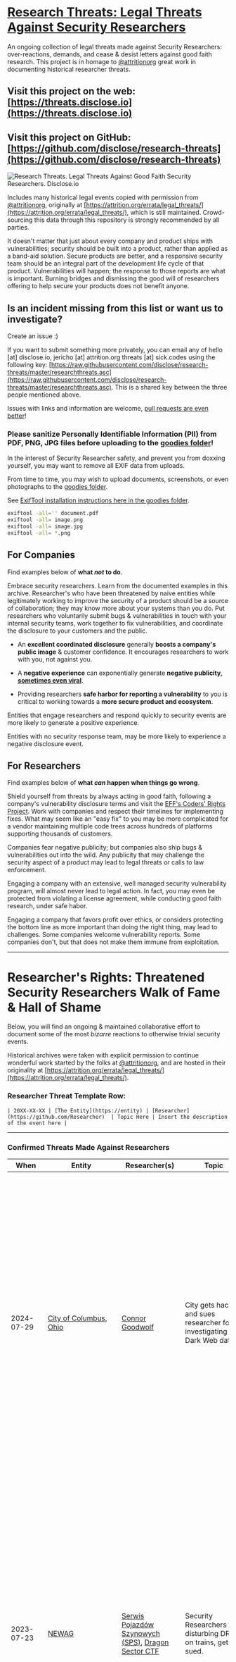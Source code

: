 # [Research Threats: Legal Threats Against Security Researchers](https://threats.disclose.io)

An ongoing collection of legal threats made against Security Researchers: over-reactions, demands, and cease & desist letters against good faith research. This project is in homage to [@attritionorg](https://github.com/attritionorg) great work in documenting historical researcher threats.

## Visit this project on the web: [https://threats.disclose.io](https://threats.disclose.io)

## Visit this project on GitHub: [https://github.com/disclose/research-threats](https://github.com/disclose/research-threats)

![Research Threats. Legal Threats Against Good Faith Security Researchers. Disclose.io](goodies/header-image.png?raw=true "Research Threats. Legal Threats Against Good Faith Security Researchers. Disclose.io")

Includes many historical legal events copied with permission from [@attritionorg](https://github.com/attritionorg), originally at [https://attrition.org/errata/legal_threats/](https://attrition.org/errata/legal_threats/), which is still maintained. Crowd-sourcing this data through this repository is strongly recommended by all parties.

It doesn't matter that just about every company and product ships with vulnerabilities; security should be built into a product, rather than applied as a band-aid solution. Secure products are better, and a responsive security team should be an integral part of the development life cycle of that product. Vulnerabilities will happen; the response to those reports are what is important. Burning bridges and dismissing the good will of researchers offering to help secure your products does not benefit anyone.

## Is an incident missing from this list or want us to investigate?

Create an issue :)

If you want to submit something more privately, you can email any of hello [at] disclose.io, jericho [at] attrition.org threats [at] sick.codes using the following key: [https://raw.githubusercontent.com/disclose/research-threats/master/researchthreats.asc](https://raw.githubusercontent.com/disclose/research-threats/master/researchthreats.asc). This is a shared key between the three people mentioned above.

Issues with links and information are welcome, [pull requests are even better](https://github.com/disclose/research-threats/edit/master/README.md)!

### Please sanitize Personally Identifiable Information (PII) from PDF, PNG, JPG files before uploading to the [goodies folder](goodies)!

In the interest of Security Researcher safety, and prevent you from doxxing yourself, you may want to remove all EXIF data from uploads.

From time to time, you may wish to upload documents, screenshots, or even photographs to the [goodies folder](goodies).

See [ExifTool installation instructions here in the goodies folder](goodies).

```bash
exiftool -all='' document.pdf
exiftool -all= image.png
exiftool -all= image.jpg
exiftool -all= *.png
```

## For Companies

Find examples below of **what *not* to do**.

Embrace security researchers. Learn from the documented examples in this archive. Researcher's who have been threatened by naive entities while legitimately working to improve the security of a product should be a source of collaboration; they may know more about your systems than you do. Put researchers who voluntarily submit bugs & vulnerabilities in touch with your internal security teams, work together to fix vulnerabilities, and coordinate the disclosure to your customers and the public.

- An **excellent coordinated disclosure** generally **boosts a company's public image** & customer confidence. It encourages researchers to work with you, not against you.

- A **negative experience** can exponentially generate **negative publicity, [sometimes even viral](https://en.wikipedia.org/wiki/Streisand_effect)**.

- Providing researchers **safe harbor for reporting a vulnerability** to you is critical to working towards a **more secure product and ecosystem**.

Entities that engage researchers and respond quickly to security events are more likely to generate a positive experience.

Entities with no security response team, may be more likely to experience a negative disclosure event.

## For Researchers

Find examples below of **what *can* happen when things go wrong**.

Shield yourself from threats by always acting in good faith, following a company's vulnerability disclosure terms and visit the [EFF's Coders' Rights Project](https://www.eff.org/issues/coders). Work with companies and respect their timelines for implementing fixes. What may seem like an "easy fix" to you may be more complicated for a vendor maintaining multiple code trees across hundreds of platforms supporting thousands of customers.

Companies fear negative publicity; but companies also ship bugs & vulnerabilities out into the wild. Any publicity that may challenge the security aspect of a product may lead to legal threats or calls to law enforcement.

Engaging a company with an extensive, well managed security vulnerability program, will almost never lead to legal action. In fact, you may even be protected from violating a license agreement, while conducting good faith research, under safe habor.

Engaging a company that favors profit over ethics, or considers protecting the bottom line as more important than doing the right thing, may lead to challenges. Some companies welcome vulnerability reports. Some companies don't, but that does not make them immune from exploitation.

---------

# Researcher's Rights: Threatened Security Researchers Walk of Fame & Hall of Shame

Below, you will find an ongoing & maintained collaborative effort to document some of the most *bizarre* reactions to otherwise trivial security events.

Historical archives were taken with explicit permission to continue wonderful work started by the folks at [@attritionorg](https://github.com/attritionorg), and are hosted in their originality at [https://attrition.org/errata/legal_threats/](https://attrition.org/errata/legal_threats/).

### Researcher Threat Template Row:

```
| 20XX-XX-XX | [The Entity](https://entity) | [Researcher](https://github.com/Researcher)  | Topic Here | Insert the description of the event here |
```

---------

### Confirmed Threats Made Against Researchers

| **When** | **Entity** | **Researcher(s)** | **Topic** | **Status** |
|---|---|---|---|---|
| 2024-07-29 | [City of Columbus, Ohio]() | [Connor Goodwolf](https://linktr.ee/connorgoodwolf) | City gets hacked and sues researcher for investigating the Dark Web data. | On July 18 2024, Columbus Mayor Andrew Ginther's office released a statement saying the city's department of technology "found evidence of an abnormality in its system on July 18." Various city services were taken offline. Rhysida ransomware group demanded nearly $2M ransom for 6.5TB of stolen city data. Two class-action lawsuits were launched against the city for failing to adopt sufficient security practices. As usual, the city responded by telling its residents to enroll in Experian, which involves entering additional personal information online. An innocent security researcher, Connor Goodwolf, a resident of the city at the time, informed local news station 10tv the extent of the breach and what information was available in the hacked data. The data allegedly contained driver license information from City Hall, prosecution data including victims, suspects or recipients of subpoenas. Connor, who was helpful in informing people if they were be affected by the city-wide breach, received a restraining order, preventing Connor from discussing further what Rhysida ransomware group had stolen. [View Story](https://www.10tv.com/article/news/local/city-columbus-sues-cybersecurity-expert/530-fc59233d-39cb-463f-9454-0234f1c8cced). In the judge's restraining order against the security researcher, who was merely reporting on the stolen data, the city was seeking $25,000 in damages, with the total amount determined at trial. Instead of taking the Rhysida ransomware group (the bad guys), the city responded by requesting a restraining order and court proceeedings against the security researcher (the good guy). The city filed four claims of relief against the security researcher: Damages for criminal acts, Invasion of privacy, Negligence, Civil conversion. Franklin County Common Pleas Court records show a final pretrial conference is scheduled for Sept. 18, 2025. |
| 2023-07-23 | [NEWAG](https://www.newag.pl/en/) | [Serwis Pojazdów Szynowych (SPS)](https://serwispojazdowszynowych.pl/), [Dragon Sector CTF](https://dragonsector.pl/) | Security Researchers find disturbing DRM on trains, get sued. | A country-wide scandal erupted in Poland between 2023 and 2024, as train manufacturer Newag was found to have added bizarre DRM-style features to prevent its vehicles from being repaired at unauthorized geographical areas. This included at least one instance on November 21, 2023 of a train being bricked. SPS Mieczkowski (a train service company) failed to repair one of Newag's trains, and took matters into their own hands hiring security researchers from Dragon Sector CTF to get more information. One of the researchers, Michał Kowalczyk, "discovered the manufacturer’s interference in the software, which led to forced failures." On 27th December, 2023, three of the resaerchers [published some of their findings during a talk](https://media.ccc.de/v/37c3-12142-breaking_drm_in_polish_trains#t=3269) at CCC. Various arbitrary software locks and "geofencing" locks were described by the researchers, that were designed to deter competitors from working on the trains. In a statement from Newag, "We have not, do not, and will not introduce into the software of our trains any solutions that lead to intentional failures. This is slander from our competition, which is conducting an illegal campaign of black PR against us," the [statement read](https://www.railway-technology.com/news/the-story-of-the-great-polish-train-hack/?cf-view). Newag alleged that Poland’s Lower Silesian Railways (LSR) was "attempting to avoid having to pay contractual penalties of as much as $500,000 for not completing the agreed routes and services". A whirlwind of accusations and deflections continued over 2024, including Newag claiming that the software locks aren't real, and is driven by a PR campaign to avoid paying, tank their stock price, and other political reasons. Although Dragon Sector was not sued, [they were apparently threatened by Newag](https://www.404media.co/polish-hackers-repaired-trains-the-manufacturer-artificially-bricked-now-the-train-company-is-threatening-them/), however, "because of the evidence gathered during their analysis, the Dragon Sector team has doubts about whether Newag will actually follow through with the lawsuit." [Ars Technica](https://arstechnica.com/tech-policy/2023/12/manufacturer-deliberately-bricked-trains-repaired-by-competitors-hackers-find/) |
| 2023-07-23 | [Ford](https://www.ford.com/) @ford, [Rapid7](https://www.rapid7.com/) @rapid7 | [Ben Sadeghipour](https://x.com/nahamsec/) | Rapid7 asks NahamSec to take down a video about Ford. | On August 23, 2023, Ben Sadeghipour (nahamsec) [tweeted](https://x.com/nahamsec/status/1694388639994675568) that he had received an email from Rapid7 about one of his YouTube videos. Rapid7 claimed that nahamsec was "operating illegally" and is "active in aiding criminals in their fradulent activities". @Rapid7 was acting on behalf of @Ford, as part of Rapid7's effort to allegedly, "neutralize active cyber threats that endanger their brand, customers and employees." In a twitter reply, nahamsec stated that he replied to the email, "I told them I have done nothing wrong and that if they want it gone they'll have to wait a bit." |
| 2023-04-12 | [FreeHour](https://www.freehour.eu/) | Giorgio Grigolo, Michael Debono, Luke Bjorn Scerri and Luke Collins | Students arrested, stripped naked, violated by Police. | On October 18, four computer-science students emailed [FreeHour](https://www.freehour.eu/) about software vulnerabilities in their student timetabling app, with a hefty 90 day disclosure window. Alongside their responsible disclosure to [FreeHour](https://www.freehour.eu/), the students asked if their good-faith advisory would be eligible for a possible bounty, once the bug had been patched. One or more imbeciles at [FreeHour](https://www.freehour.eu/) lied to the Police about the nature of the student activity. [Scerri, Grigolo and Debono received serach warrants, all their homes were raided by the Police](https://timesofmalta.com/articles/view/we-wanted-help-students-arrested-exposing-freehour-security-flaw.1024757), and instead of receiving a bug bounty reward, they were heinously strip searched, had their computers violated as a result of the inadequeate response by FreeHour. Originally, the authorities told them that their items would be returned within several weeks but they are currently still having their right violated. Collins was in England studying for his PhD, yet was questioned when he returned to the country for Christmas. [FreeHour](https://www.freehour.eu/) founder and CEO [Zach Ciappara](https://www.linkedin.com/in/zach-ciappara/) said that, once he received the e-mail from the four students in October, he contacted the office of the Information and Data Protection Commissioner (IDPC) and the Cyber Crime Unit for advice. After the situation began to escalate for FreeHour, the CEO subsequently [published a statement on Instagram](https://www.instagram.com/p/Cq712wtITdm/). According to another statement, "Due to the mention of payment, changes to the app’s front end & a 90 day ultimatum, FreeHour was legally advised to report this to the Police as a potential threat. [The company is starting to do cyber now](https://www.freehour.eu/post/what-freehour-is-doing-after-learning-what-happened-to-the-4-students), and is apparently committed to doing so on an ongoing basis. "We are also willing to work with the four students to assist in improved security, and to implement new measures. Moreover, we are undergoing internal training in INFOSEC, GDPR and data integrity," CEO Zach Ciappara added. It is unclear whether the students would be willing to work with the company again, given they were stip searched, raided, violated, and arrested. |
| 2022-02-12 | [Cole County Prosecuting Attorney @ The State of Missouri](https://colecounty.org/430/Attorneys) | [Josh Renaud](https://twitter.com/Kirkman) - [View Statement](https://joshrenaud.com/pd/josh-renaud-personal-statement.pdf) | Prosecutor Drops Charges After Four "Anxious" Months | On February 11th, the public received a statement from [Josh Renaud](https://twitter.com/Kirkman), who was previously unnamed in the incident below, dated 2021-10-15 involving [The State of Missouri](https://www.mo.gov/) & [St. Louis Post-Dispatch](https://www.stltoday.com/). In [Renaud's statement](goodies/josh-renaud-personal-statement.pdf), Renaud was accused on television as a malicious "hacker". [In his statement](goodies/josh-renaud-personal-statement.pdf), Renaud details the significant harm caused by this investigation, which is, "entirely legal and consistent with established journalistic principles." It is also the only way to report bugs: to the vendor, of course. Renaud's statement details that this, "has been one of the most difficult seasons of [his] nearly 20-year career in journalism. But [he had] found strength in the prayers and support of my family and friends and so many others across the country." This entry has been entered as a separate update as Renaud was previously unnamed. The statement speaks for itself and should be a wake up call to those who persecute others for political gain, as stated by the state Senate, "more care was given to political gain than the harm caused to a man and his family.” Renaud's experience, "hasn’t been easy." Renaud was, "politically persecuted," and was even used & abused in "attack ads" aired by his political action committee. [The full statement is well & truly worth reading. Possibly one of the most important statements a researcher has made in recent times.](goodies/josh-renaud-personal-statement.pdf) |
| 2021-10-21 | [Apple](https://apple.com/), [@apple](https://github.com/apple) | [Denis Tokarev](https://twitter.com/illusionofcha0s), [@illusionofchaos](https://github.com/illusionofchaos) | DMCA Takedowns of Mirror | iOS App Developer & Security Researcher [Denis Tokarev (illusionofchaos)](https://github.com/illusionofchaos) has developed an interesting relationship with Apple since early 2021. The researcher participated in Apple's Bug Bounty program in hope's of receiving a payout for his research having submitted the details between March 10 and May 4 of 2021. Four months later, Tokarev published his (Disclosure of four 0-day iOS vulnerabilities and his opinion of the [Apple Security Bounty Program](https://habr.com/en/post/579714/). To this day, Tokarev is still not listed on the [Apple Security Advisory for iOS 14.7 and iPadOS 14.7 security advisory.](https://support.apple.com/en-us/HT212601). In his words, "_When I confronted them, they apologized, assured me it happened due to a processing issue and promised to list it on the security content page of the next update. There were three releases since then and they broke their promise each time._" Frustrated with the lackluster **communication** between Apple's illusive security team, Tokarev eventually published his Proofs of Concept on GitHub: ["iOS gamed exploit (fixed in 15.0.2)"](https://github.com/illusionofchaos/ios-gamed-0day), a redacted ["Analyticsd pre-14.7 exploit"](https://github.com/illusionofchaos/ios-analyticsd-pre14.7-exploit), ["nehelper enumerate installed apps 0-day (iOS 15.0)"](https://github.com/illusionofchaos/ios-nehelper-enum-apps-0day), and ["Nehelper Wifi Info 0-day (iOS 15.0)"](https://github.com/illusionofchaos/ios-nehelper-wifi-info-0day). A Jailbreak community member, [@rllbe](https://github.com/rllbe), released a [patch exclusively for Jailbroken devices named entitlementfix](https://www.reddit.com/r/jailbreak/comments/pvaztb/free_release_entitlementfix_workaround_for_the_3/). This is great for Jailbroken phones but does not help the millions of regular iPhones which are still vulnerable to attacks, namely information disclosure. Valued at $100,000 or more on the Example/Dummy Bounty payout page, or perhaps an exponentially higher value on the grey market, Tokarev has yet to receive a bounty, nor recognition, other than an email from Apple stating that they made an error in crediting his research. Apple silently patched one of the exploits in July with the release of iOS 14.7. To add to the already difficult relationship, Tokarev discovered and mirrored a helpful website with API documentation named "Atlas" for research purposes. ["Atlas is developed and maintained by the Hardware Test Engineering (HWTE) Software Platform group."](https://web.archive.org/web/20211019101209/http://101.132.96.154/) The repository [is currently serving the DMCA takedown notice Apple sent him](https://github.com/illusionofchaos/apple-atlas-docs). What makes this takedown unique is that the fact that the original server is still live; Tokarev mirrored a documentation resource, which is very common procedure on GitHub. Along with the GitHub DMCA notice, Tokarev [had multiple tweets also taken down](https://twitter.com/illusionofcha0s/status/1450588596407259139). The DMCA content removal [takedown notices on GitHub are publicly etched into GitHub's DMCA repository](https://github.com/github/dmca/blob/master/2021/10/2021-10-18-apple.md); the [Lumen database copy can be viewed here](https://lumendatabase.org/notices/25498447). The researcher was also [locked out of his Twitter account at one point](https://twitter.com/illusionofcha0s/status/1450902601864732679/photo/1). As per DMCA submission rules on Twitter, the firm representing Apple, swears, "_under penalty of perjury,_" that the the documentation is Apple's copyright. What makes this case seem targeted is that **only** Tokarev's content has been DMCA'ed by Apple- absolutely no other reply, public tweet, or image containing the IP address has apparently been removed from Twitter. [An archive of the alleged offending content page, while still live, is archived.](https://web.archive.org/web/20211019101209/http://101.132.96.154/). On October 25, 2021, [@apple](https://github.com/apple) eventually added the contribution, in Analytics affecting iPhone 6s and later, iPad Pro (all models), iPad Air 2 and later, iPad 5th generation and later, iPad mini 4 and later, and iPod touch (7th generation). It was issued CVE-2021-30871 and the impact statement was, "A local attacker may be able to access analytics data." NIST analysts scored the bug [5.5 CVSS MEDIUM](https://nvd.nist.gov/vuln/detail/CVE-2021-30871).|
| 2021-10-15 | [The State of Missouri](https://www.mo.gov/) | [St. Louis Post-Dispatch](https://www.stltoday.com/)  | State law vs. Good-faith research, alleged hacktivism. | On October 12th, the Missouri Department of Elementary & Secondary Education was made aware of a vulnerability in a portal that was leaking personal information of Missouri educators. Missouri Gov. Mike Parson, [in a press conference](https://www.youtube.com/watch?v=NxJjLWa9R2g) stated that at least 3 educators' data was specifically accessed. It is not known whether these 3 educators' data were used to validate the vulnerability, or whether they were specifically targeted by the researcher. It was stated that it would not be possible to download all of the personal data at once. Under 2017 Statute 569.095 of Missouri Law: *"A person commits the offense of tampering with computer data if he or she knowingly and without authorization or without reasonable grounds to believe that he has such authorization: Accesses a computer, a computer system, or a computer network, and intentionally examines information about another person; a class A misdemeanor."* The Gov. stated that this may cost at least [$50 million dollars to patch](https://www.npr.org/2021/10/14/1046124278/missouri-newspaper-security-flaws-hacking-investigation-gov-mike-parson), diverting Missouri State resources for Legal costs, the Cole County Prosecutor, and Missouri State Highway Patrol Digital Forensics Unit to investigate the alleged wrongdoing. Therein lies the issue, that had this vulnerability not been reported to the vendor, it would remain to be vulnerable and the state would likely be unaware of it being exploited for malicious purposes. To complicate matters for both the researcher and the vendor (ITSD who programs & maintains the portal), it was alluded to during the press conference that the researcher was going to use the information for political gain, under the guise of research. In Missouri, it is unlawful to access "encoded" data (the passwords were allegedly base64 encoded), which may include viewing HTML source code or to compromise systems to embarrass the state and allegedly, "sell headlines," for their new outlet. Two issues that should be highlighted in this event is that is can be argued that is a Class A misdemeanor in Missouri to essentially push the F12 key while browsing a website, but the researcher has also been alleged to either be employed by or have provided the data to a local news outlet, as a "political vendetta," which could fall under bad-faith research, or hacktivism, if the data was published. Regardless, the embarrassment of a leaky portal lies with the developer of the website, [and the St. Louis Post-Dispath](https://www.stltoday.com/news/local/education/missouri-teachers-social-security-numbers-at-risk-on-state-agency-s-website/article_f3339700-ece0-54a1-9a45-f300321b7c82.html), stated "The newspaper delayed publishing this report to give the department time to take steps to protect teachers’ private information, and to allow the state to ensure no other agencies’ web applications contained similar vulnerabilities." |
| 2021-08-04 | [CDU](https://www.cdu.de/) (German political party) | CERT, Politics, hacktivism, back-tracking | [Lilith Wittmann](https://lilithwittmann.medium.com/) | In 2021, during the election campaign for the German Bundestag, a security researcher named Lilith Wittmann [discovered and published](https://lilithwittmann.medium.com/wenn-die-cdu-ihren-wahlkampf-digitalisiert-a3e9a0398b4d) data security issues in the election campaign app used by the German parties CDU, CSU and Volkspartei. The CDU [pressed charges](https://www.heise.de/news/Sicherheitsluecken-in-CDU-connect-App-Strafverfahren-gegen-Entdeckerin-6154663.html) against Wittmann but [withdrew](https://www.heise.de/news/CDU-zieht-Anzeige-wegen-CDU-connect-App-zurueck-und-bittet-um-Entschuldigung-6155229.html) later after a public outcry and apologized.|
| 2021-07-13 | [Apple](https://apple.com/), [@apple](https://github.com/apple) | [Corellium](https://www.corellium.com/), [@corellium](https://github.com/corellium),  | Relentless dissmissed copyright infringement lawsuits of good faith research platform | [Apple](https://github.com/apple)'s [Bug Bounty rules](https://developer.apple.com/security-bounty/requirements/) permits Security Researchers to, "copy, decompile, reverse engineer, disassemble, attempt to derive the source code of, decrypt, modify, or create derivative works of such [Apple](https://github.com/apple) software," provided they share the results with [Apple](https://github.com/apple). However, in 2019, [Apple](https://github.com/apple) filed a lawsuit against Corellium, stating that it participates, "with no license or permission from [Apple](https://github.com/apple)." Moreover, "[Apple](https://github.com/apple) approved of [Corellium](https://www.corellium.com/) participating in its invitation-only Security Bounty Program (“bug bounty program”) with a promise to [pay for software bugs identified by Corellium](goodies/Corellium_10-28-2019_Case_9:19-cv-81160-RS_Document_41_Entered_on_FLSD_Docket.pdf) in court documents dated 10-28-2019." [Apple](https://github.com/apple) gladly accepted and utilized bugs submitted by Corellium as part of this program [yet] broke its promise to pay for them." Apple's bug bounty began in 2016, but was only opened to the public in 2019. This means anyone can participate. Corellium was a participant of the invitation-only program. Corellium claims it is owed $300,000 in unpaid bounties. Apple is known to change the prices, with Apple originally offering up to [$1,500,000](https://developer.apple.com/news/?id=12192019a) as the maximum payout, but that has since come down to $1,000,000. Moreover, an "iCloud" bounty is listed with a [maximum payout of $100,000](https://developer.apple.com/security-bounty/) on the main page, however, a "limited" iCloud bypass is only a [mere $25,000](https://developer.apple.com/security-bounty/payouts/). Apple has previously, ["made eBay remove a listing that offered a prototype iPhone for sale for $10,000"](https://www.vice.com/en/article/8xw7gx/iphone-emulation-company-sued-by-apple-says-its-making-iphones-safer). Bizarrely, Apple only offers the "Security Research Device" (SRD) for the iPhone, abandoning the iPadOS, macOS, tvOS, and watchOS which do not have Research Devices. The number of vulnerabilities discovered on SRDs is extremely    low, with many vulnerabilities coming from ZDI as well as anonymous researchers. [Apple](https://github.com/apple) sued Corellium in 2019, for copyright infringement. The copyright claim is a disgrace to researchers, far and wide, and even stated 08-15-2019, ["Apple strongly supports good-faith security research on its platforms, and has never pursued legal action against a security researcher,"](goodies/Corellium_08-15-2019_Case_9:19-cv-81160-RS_Document_1_Entered_on_FLSD_Docket.pdf) yet is pursuing the only platform that empowers researchers to participate in [Apple](https://github.com/apple)'s program. [Apple](https://github.com/apple) lost that lawsuit, demonstrating a clear & apparent disconnect between the company and good faith Security Researchers. The UNITED STATES DISTRICT COURT SOUTHERN DISTRICT OF FLORIDA dismissed every single one of [Apple](https://github.com/apple)'s claims. The COURT ruled on 05-11-2020 ["Corellium does not infringe any of Apple's copyrights."](goodies/Corellium_05-11-2020_Case_9:19-cv-81160-RS_Document_456_Entered_on_FLSD_Docket.pdf) Apple ignored the ruling, filing another lawsuit, casting a shadow of legal uncertainty over the entire Security Research community. [Apple](https://github.com/apple) admits to trying to buy Corellium, in which Corellium was approached by Federighi, Andrews, & Krstic, who are Apple's Senior Vice President of Software Engineering, the Vice President of OS Software Engineering, and the Head of [Apple](https://github.com/apple)'s Security Engineering and Architecture, respectively. The case was "DONE AND ORDERED in Fort Lauderdale, Florida, [on] 29th day of December 2020, noting [Corellium may make fair use of iOS](goodies/Corellium_12-29-2020_Case_9:19-cv-81160-RS_Document_784_Entered_on_FLSD_Docket.pdf), but it is not absolved of potential liability for allegedly employing circumvention tools to unlawfully access iOS or elements of iOS." However, Apple's Bug Bounty program specifically permits the above, if you report the bugs to [Apple](https://github.com/apple). This series of lawsuits destroys credibility in the Security Research community, and Apple's lower-than-expected payouts deters researchers from reporting the bugs to Apple, with many researchers opting to sell their exploits elsewhere. One such example, is the clear fact is the sheer volume of submissions that come through the Zero Day Institute. [More court documents](goodies/Corellium_07-13-2021_Civil_No._19-81160-cv-Smith-Matthewman.pdf) relating to Apple attempting to reintroduce new witnesses, in a case that should already be over. On May 10, 2023, EFF [released their own statement](https://www.eff.org/deeplinks/2023/05/federal-appeals-court-gets-it-fair-use-protects-security-research-tools) on the case.|
| 2021-04-29 | [what3words](https://what3words.com/), [@What3Words](https://github.com/what3words) | [Aaron Toponce](https://twitter.com/aarontoponce) | "Proprietary" Worldlists | [@What3Words](https://github.com/what3words), a company that sells its wordlist permutations to emergency services, threatened Toponce for exposing their method of generating permutations. In September 2019 IP lawyer [JaKemp.com](www.jakemp.com), acting on bahalf of [@What3Words](https://github.com/what3words), issued [whatfreewords.com with a direct threat of legal action](goodies/whatthreewords_SCIP_-_Ecommerce_Takedown_Notice_-_W3W_19_Sept_2019.pdf). Later, the actual wordlist permutation formula was posted online by [@cybergibbons](https://twitter.com/cybergibbons/status/1387164574294712321). On April 29 2021, Toponce [received a letter](goodies/what-three-words-legal-threat.jpg) demanding that he stop using the What Free Words software, an Open Source derivative of what3words. What3Words chief executive Chris Sheldrick referred to his own software as, "a set of non-trivial, proprietary binary data resources." Summary and more details [in TechCrunch article by Zack Whittaker](https://techcrunch.com/2021/04/30/what3words-legal-threat-whatfreewords/). |
| 2021-03-25 | [Apperta Foundation](https://apperta.org/) Supported by [NHS England](https://www.england.nhs.uk/), [NHS Digital](https://digital.nhs.uk/) | [Rob Dyke](https://twitter.com/robdykedotcom/) | Sensitive Public Info | Dyke [discovered](https://twitter.com/robdykedotcom/status/1374667465955938306) that Apperta had sensitive information on their GitHub repo and informed them. Apperta [reported Dyke](https://twitter.com/robdykedotcom/status/1374667465955938306/photo/1) to the Northumbria Police department despite them making the serious error and him being a good citizen. They also [revoked the license](https://twitter.com/robdykedotcom/status/1374720875086413828) to the materials published under NHoS, which they funded, after [pledging full transparency](https://twitter.com/robdykedotcom/status/1374671205287002114) to other matters in years prior. Summary and more details [in BleepingComputer](https://www.bleepingcomputer.com/news/security/engineer-reports-data-leak-to-nonprofit-hears-from-the-police/). |
| 2021-03-02 | [Xerox](https://www.xerox.com/) | [Raphaël Rigo](https://syscall.eu/) / Airbus Security Lab | Attacking Xerox Multi Function Printers | Per an [article at The Daily Swig](https://portswigger.net/daily-swig/xerox-legal-threat-reportedly-silences-researcher-at-infiltrate-security-conference), researcher Raphaël Rigo was scheduled to give a presentation on Xerox printers at Infiltrate 2021. An hour before the presentation, the conference informed attendees the talk would not happen due to "pending legal action". On April 22, 2021, Raphaël was finally able to give the talk. [Click here to view slides](goodies/INFILTRATE2020-RIGO-Xerox-final.pdf). [Click here to watch the live recorded presentation on Vimeo](https://vimeo.com/showcase/8085537/video/539693997).  |
| 2020-09-10 | [Giggle](https://joinagiggle.com/) | [Digital Interuption](https://www.digitalinterruption.com/) | Giggle App | After attempting to contact the CEO and several Giggle staff to disclose the vulnerability directly to them, Digital Interuption was blocked each time, and threatened by Giggle users/fans after the CEO insulted them publicly. After disclosing the vulnerability, Giggle threatened the researchers with an unspecified legal threat. |
| 2020-03-06 | [Talkspace](https://Talkspace.com/) @Talkspace | [John J Hacking](https://johnjhacking.com/) | Talkspace | John found out that he could use company "coupon codes" to sign up and use Talkspace for free, as noted by [Zach Whittaker](https://techcrunch.com/author/zack-whittaker/) who published a story about @Talkspace's denial of such claims. [In the article](https://techcrunch.com/2020/03/09/talkspace-cease-desist/), John describes that he was able to sign up to @Talkspace using promo codes that belonged to other companies, who have paid for the service. @Talkspace refuted the claims, which were clearly documented by @johnjhacking. The [Cease and Desist Letter can be found here.](goodies/Talkspace-cease-and-desist.pdf) |
| 2020-01-30 | [Iowa Supreme Court](https://example.com/), [Dallas County Sheriff Department](https://www.dallascounty.org/departments/sheriff) | [Coalfire Red Teamers Arrested at work](https://www.coalfire.com/insights/news-and-events/press-releases/charges-dismissed-against-coalfire-employees) | Red team falsely arrested. | The state of Iowa hired Coalfire to conduct a penetration test, or Red Teaming exercise on their physical premises. The ["Scope" can be viewed here](Coalfile-get-out-of-jail-free-letter.jpg). In September 2019, during the engagement, two of the [Coalfire employees were actually arrested while working](https://www.cnbc.com/2019/11/12/iowa-paid-coalfire-to-pen-test-courthouse-then-arrested-employees.html). Justin Wynn and Gary Demercurio were arrested "while working". A Sheriff arrived, and despite being well aware of the situation, arrested the two employees on burglary charges. [Coalfire had already been conducting the same pen tests with the Iowa Supreme Court](Coalfire_Investigation_Report_0F05C8A1131D1.pdf) since 2015. It took **four months** until January 30 2020 for the charges to be dropped... by the same state that they were trying to protect. [Click here to view an interview with the two Pen Testers & Brian Krebs](https://www.coalfire.com/insights/news-and-events/press-releases/charges-dismissed-against-coalfire-employees). This event highlights the seriousness of staying in scope, or removing scope altogether; a threat actor does not follow the scope. |
| 2019-11-05 | [Boeing](https://www.boeing.com/) @Boeing | [Chris Kubecka](https://twitter.com/secevangelism) | Companies without disclosure policies | Chris discovered fundamental flaws in Boeing's network security and Boeing attempted to "cover up" the incident, [according to CSOOnline](https://www.csoonline.com/article/3451585/boeings-poor-information-security-posture-threatens-passenger-safety-national-security-researcher-s.html). Chris spoke at a public event about her research. Boeing was apparently infected with actual malware, ran testing environments exposed to the public internet, [and discovered XSS vulnerabilities](https://twitter.com/SecEvangelism/status/1154495096605175808). Boeing is alleged to have threatened her with legal action, to prevent her from publicly speaking about the research, and Boeing is said to have considered publicly tarnishing Chris' reputation. Chris is a well-known Security Researcher, and an Air Force veteran.
| 2017-12-20 | [Keeper](https://keepersecurity.com/) | [Dan Goodin](https://arstechnica.com/information-technology/2017/12/microsoft-is-forcing-users-to-install-a-critically-flawed-password-manager/) | Keeper sues reporter over vulnerability story | On December 14 2017, [Tavis Ormandy reported on Google's Project Zero](https://bugs.chromium.org/p/project-zero/issues/detail?id=1481) about a concern that Windows came pre-installed with a copy of Keeper password manager. Moreover, he published screenshots of a PoC, and showed that the pre-installed software, came with a vulnerability that could be used to potentially perform "drive-by" password theft. Subsequently, [Dan Goodin covered this story in Ars Technica](https://arstechnica.com/information-technology/2017/12/for-8-days-windows-offered-a-preloaded-password-manager-with-a-plugin-vulnerability/). Keeper obviously did not like the original version of Goodin's story and demanded a trial by jury, alleging that the article contained, "false statements," and was missing facts. Keeper argued on the court filing that Goodin failed to speak to Keeper, before writing about a bug tracker post about vulnerabilities in the Keeper password manager, that came pre-installed with Windows. Keeper even tried to argue that although it was pre-installed on the computer, the customer had to "use the software", to be vulnerable. As of 2017, software is designed to be used. [[Case number 1:17-cv-09117](https://www.documentcloud.org/documents/4333677-Keeper-Security-Inc-v-Goodin-et-al.html)] |
| 2017-08-03 | [MIT](http://web.mit.edu/) [@MIT](https://github.com/mit) | [Bill Demirkapi](https://github.com/D4stiny) [@D4stiny](https://github.com/D4stiny) | Web Site Security | Bill Demirkapi discovered an exposed Wordpress debug log 4GB in size on a publicly accessible MIT service. An unnamed individual at MIT threatened Bill with 5 years jail, and determined that he had caused, "significant disruption and inconvenience for @MIT Libraries staff and patrons." MIT head of IT responded and said that scanning was "problematic." Moreover, the original threatener begins to make condescending remarks to Bill, "your understanding of the law is very limited." Bill was 16 at the time, and later went on to work for [@Zoom](https://github.com/zoom) in Offensive Security. The email exchange can be viewed at: [MIT threatened to sue after I reported a security vulnerability #27 pdf file](goodies/MIT_threatened_to_sue_after_I_reported_a_security_vulnerability_#27.pdf) |
| 2019-07-17 | [Budapesti Közlekedési Központ (BKK)](https://bkk.hu) | Unknown 18 Year Old | Transit System Security | An unknown 18 year old was arrested in Hungary, for reporting a "shamefully stupid bug" in the new Budapest e-Ticket system. As a result of the arrest, thousands of 1-star reviews were left on the T-Systems (T-Mobile) and the BKK Facebook pages. The NFC/Smart Card system was apparently trivial to defeat for the unknown 18 year old security researcher. A number of flaws were reported, including passwords being emailed in plain text when asking for a password reminder, an IDOR allowing accessing the data of other users by manipulating the UR, the ability to clone tickets, the ability to change the price of tickets, and the admin password being "adminadmin". [Read an archive summary of the research on marai.me](https://web.archive.org/web/20200202080209/https://blog.marai.me/2017/07/24/18-year-old-arrested-bkk-tsystems-e-ticket/). After arresting the innocent security researcher, the story went viral, and resulted in T-Systems Hungary hosting a press conference 4 days later, and that the researcher had conducted an "illegal hacking attempt", yet reported the bug to the vendor. The BKK CEO told the press that they didn't receive the original report from the security researcher, because he sent it to the wrong email address, which this fact was completely debunked with a screenshot from the researcher. The original research appeared to have been released on Facebook, but a copy of the FB message can be [seen here](https://www.ibtimes.co.uk/dont-shoot-messenger-teenager-arrested-showing-security-flaw-hungarian-transport-system-1632472). A 500 person protest was subsequently held on Monday 24th July 2017 [Video](https://index.hu/video/2017/07/24/tuntetes_bkk_bkv_hacker_hekker/). "It is not clear whether any further legal action [was] taken against the young man." |
| 2016-11-17 | [Chase Bank](https://www.chase.com/) | [Chad Scira](https://www.linkedin.com/in/chadscira/) | Web Site Security | Before Chase created a coordinated disclosure policy or bug bounty program, Scira found a vulnerability that allowed creating unlimited reward points. Scira documented and shared with Chase via Twitter. They organized a call with an SVP and engineer where he showed them everything that "went well". After, Chase terminated his credit card of five years as well as terminating a family member's card. Scira disclosed this on 2020-11-04. |
| 2016-12-07 | [PwC](https://www.pwc.com/) | [ESNC GmbH](https://www.esnc.de/) | PwC ACE Software | ESNC attempted to coordinate disclosure of vulnerabilities in PwC software. During the process, PwC sent two Cease & Desist orders trying to silence research. ESNC ignored them and [disclosed the vulnerabilities](http://seclists.org/bugtraq/2016/Dec/6) along with a timeline. [[ZDNet](http://www.zdnet.com/article/pwc-sends-security-researchers-cease-and-desist-letter-instead-of-fixing-security-flaw/)] [[TechDirt](https://www.techdirt.com/articles/20161213/07484536261/researchers-find-vulnerability-that-enables-accounting-fraud-pwc-decides-best-response-is-legal-threat.shtml)] |
| 2016-06-18 | [Nerium International](https://www.shopnerium.com/) | [Steven Jensen](http://s3jensen.blogspot.com/) | Vulnerability in customer portal | Steven Jensen found a simple enumeration vulnerability in the Nerium customer portal that allows any customer to see any other customer's details, including credit card, address, and more. Nerium ignored his attempts to report it and only contacted him after he posted enough details to show it was a real issue. That contact came in the form of a cease and desist letter. Jensen removed the post, and replaced it with a [timeline of the incident](http://s3jensen.blogspot.com/2016/06/nerium-vulnerability-disclosure.html). |
| 2015-12-23 | Infoba | Henrik Høyer | Vulnerability in Infoba solutions | Høyer found vulnerabilities in his son's kindergarten's computer systems, created by Infoba. He was accused of accessing sensitive information of other students, a claim which he denies. Rather than fix the vulnerabilities, charges were filed against him. [[Full story](http://ekstrabladet.dk/112/far-tiltalt-for-at-hacke-sin-soens-boernehave/5883755)]. He was originally found guilty in local court but was found not guilty in March 2017 on appeal to a higher court due to lack of evidence. [[Acquital Notice](https://www.version2.dk/artikel/derfor-blev-henrik-hoeyer-frifundet)] |
| 2015-10-06 | Unspecified | Gianni Gnesa | [Surveillance camera vulnerabilities](http://gsec.hitb.org/sg2015/sessions/session-004/) | Gnesa, scheduled to speak Oct 14, 2015 at Hack-in-the-Box GSEC, pulled his talk due to legal threats from one of the three vendors of the security cameras he tested that were found to have vulnerabilities. This threat came after Gnesa had privately disclosed the vulnerabilities to the vendor in advance. [[Threatpost](https://threatpost.com/canceled-talk-re-ignites-controversy-over-legitimate-security-research/114932/)], [[The Reg](http://www.theregister.co.uk/2015/10/08/hitb_remote_exploit_ip_cameras/?mt=1444351029389)] |
| 2015-09-25 | Good Technology | Max Moser, Tobias Ospelt, David Gullasch (modzero) | [XSS in Good for Enterprise administration console](https://www.modzero.com/advisories/MZ-13-03-GOOD-XSS.txt) | "Vendor provides legal threat against publication of advisory." No further details provided. Then, in 2015, modzero added a follow up to this incident, "remotely exploitable [vulnerability in Good's Mobile Device Management (MDM)](https://www.modzero.com/modlog/archives/2015/09/24/on_responsible_full_disclosure/index.html) Suite "Good For Enterprise" that allowed remote attackers to hijack administrative accounts". Interesting, this was filed under the researcher's website categories as, "mobile, security, modzero, rant, advisory." Good Technology, threatened modzero in the following statement, "I could get our legal team to provide the exact language, but it pretty much disallows doing certain things with the software (i.e. no reverse engineering or other activities designed to discover our "secret sauce") - E-mail from GOOD, July 11th 2013". Once again, this shows companies historically claiming that their EULA is the law and insinuating that it is illegal to find & publish bugs in their software. |
| 2015-08-13 | [FireEye](http://www.fireeye.com/) | Felix Wilhelm, ERNW | [Finding/reporting vulnerabilities in FireEye products](https://www.ernw.de/download/ERNW_44CON_PlayingWithFire_signed.pdf) | On May 7, 2015, Wilhelm/ERNW had the first of several conference calls regarding vulnerabilities in FireEye products. On August 6, 2015, FireEye sent a cease-and-desist letter to ERNW, and followed up via the District Court of Hamburg, who issued an injunction preventing Wilhelm from disclosing some, but not all, of the details of his research. As of Sep 10, 2015, Wilhelm's presentation and slides still contain redacted information. [FireEye's own advisory](https://www.fireeye.com/content/dam/fireeye-www/support/pdfs/fireeye-ernw-vulnerability.pdf) for the issues does not contain vulnerable versions, use CVE identifiers, include CVSS scoring, and has the advisory timeline section not filled out. More details are available via an [article by Richard Morrell](https://thestack.com/security/2015/09/10/major-web-security-company-sought-to-conceal-that-it-ran-compromised-servers/). [Wired Article](http://www.wired.com/2015/09/fireeye-enrw-injunction-bizarre-twist-in-the-debate-over-vulnerability-disclosures/). [ENRW Blog](https://www.insinuator.net/2015/09/sending-mixed-signals-what-can-happen-in-the-course-of-vulnerability-disclosure/). |
| 2015-07-13 | [Impero Software](https://www.imperosoftware.co.uk/) | slipstream ([@TheWack0lian](https://twitter.com/TheWack0lian/) | [Disclosing vulnerabilities in their product](https://gist.github.com/Wack0/bcc5a196f0874a39b08f) | slipstream posted information and a functional exploit for a vulnerability in Impero's Education Pro software. Impero [sent a letter via their lawyer Gateley Plc](<goodies/Letter to Mr Zammis A Clark dated 13 July 2015.pdf>), saying it violated the user agreement, discloses confidential information, caused damage to Impero, and hurt their reputation among other things. A day after posting the letter, the information is still public. [[The Register article on it.](http://theregister.co.uk/2015/07/16/school_software_firm_calls_in_lawyers_after_researcher_goes_full_disclosure/)] |
| 2015-07-07 | [Magic Software Argentina](http://www.msa.com.ar/) | Joaquín Sorianello | Vulnerabilities in MSA Vot.ar Electronic Voting System | In what appears to be a convoluted story, the protected Twitter account [@FraudeVotar](https://twitter.com/FraudeVotar) published information regarding MSA Vot.ar systems and a vulnerability related to SSL certificates. Joaquín Sorianello saw the information and reported it to MSA as a warning about the issue, but had nothing to do with the account or finding the issue. Weeks later, a group of researchers that does not include Sorianello, [published a paper about a different vulnerability in the Vot.ar system](https://docs.google.com/document/d/1aH6kvoLR8O1qWOpEz89FAB2xFcBNB-QqHgZpXxg0vGE/preview?sle=true). After this paper was published, Argentinian metro police conducted a raid of Sorianello's residence per judge's order, despite him not finding or publishing either vulnerability. The story of Sorianello was [published by Ars Technica](http://arstechnica.co.uk/tech-policy/2015/07/police-raid-programmer-who-reported-flaw-in-argentinian-e-voting-system/) and [further summarized and commented on by TechDirt](https://www.techdirt.com/articles/20150707/06204631571/argentina-rewards-programmer-who-exposed-e-voting-vulnerabilities-with-complimentary-home-police-raid.shtml). The original Tweets are still protected, and the subsequent research still available online. |
| 2015-05-04 | [CyberLock](http://www.cyberlock.com/access-control/cyberkey-smart-keys) | Mike Davis / IOActive | [Vulnerabilities in a product](https://plus.google.com/118103547235676487972/posts/aGNWAgCsvoR) | A lawyer for a firm representing CyberLock threatened a law suit based on the DMCA. Mike Davis posted the legal threat and says "they're working on it.. lawyers being lawyers.. hopefully at some point we can talk about the technical issues, it was a fun random project..". A day after the legal threat was made public, IOActive [published the research on CyberLock CyberKey](http://www.ioactive.com/pdfs/IOActive_Advisory_CyberLock.pdf). Articles covering this have been published by [Ars Technica](http://arstechnica.com/security/2015/05/05/lawyers-threaten-researcher-over-key-cloning-bug-in-high-security-lock/), [Wired](http://www.wired.com/2015/05/lock-research-another-battle-brews-war-security-holes/), and [The Reg](http://www.theregister.co.uk/2015/05/05/ioactive_security_research_gagging_order/). |
| 2015-03-26 | [Blue Coat](https://www.bluecoat.com/) | Raphael Rigo | Security assessment information on Blue Coat ProxySG technology | [According to Forbes](http://www.forbes.com/sites/thomasbrewster/2015/03/26/hackers-slam-blue-coat-claiming-it-pressured-security-researcher-into-cancelling-talk-on-its-tech/), shortly before scheduled to speak at [Syscan '15](https://www.syscan.org/index.php/sg/cft), the researcher, [@trou](https://github.com/trou), cancelled his talk on Blue Coat security. According to Lim, founder of Syscan, this was due to some form of pressure from Blue Coat who asked him to pass it on to Rigo. Blue Coat has not responded to requests about the nature of the pressure and if it involved a legal threat. As of 2015-03-27, Rigo's research is not public, and his employer says they are working with Blue Coat to "jointly share the findings" in the future. However, as of 2021-04-14, the researcher confirmed that he was able to present the talk months later at Ruxcon and Black Hat Europe. See https://github.com/disclose/research-threats/issues/8 and the slides & video are available at https://syscall.eu/ |
| 2014-07-09 | [FireEye](https://www.fireeye.com/) | Jean-Marie Bourbon | Security flaws in FireEye's Malware Analysis System | [According to Forbes](http://www.forbes.com/sites/thomasbrewster/2014/07/09/researcher-i-was-suspended-for-finding-flaws-in-fireeye-security-kit/), after sending details of the vulnerabilities to be posted on Exploit-DB, Bourbon was suspended from his day job, due to pressure from FireEye who has denied involvement. Ultimately, FireEye patched the issues, released an advisory, and credited Bourbon. |
| 2014-01-15 | [Covered California](https://www.coveredca.com/) | Kristian Erik Hermansen and Matt Ploessel | [Security flaws in Covered California website](http://www.forbes.com/sites/kashmirhill/2014/01/15/so-you-found-an-obamacare-website-is-hackable-now-what/print/) | Video taken down from Youtube and the researchers were visited by the FBI and asked to stop discussing the issues. |
| 2014-01-08 | [Public Transport Victoria](http://www.ptv.vic.gov.au/) | Joshua Rogers | [Security flaws in PTV website](http://www.theage.com.au/technology/technology-news/schoolboy-hacks-public-transport-victoria-website-20140107-30fkg.html) | Company referred incident to Victoria Police |
| 2013-12-16 | [ZippyYum](https://www.zippyyum.com/) | Daniel Wood | [Insecure Data Storage in iOS Subway ordering app](http://seclists.org/fulldisclosure/2013/Dec/39) | Researcher says no NDA was signed and has retained an attorney to handle any potential legal action [[Mailing List Thread](http://seclists.org/fulldisclosure/2013/Dec/160)] |
| 2013-11-10 | [Christchurch Public Transport Card (ECan)](https://www.ecan.govt.nz/) | [William "AmmonRa" Turner](https://twitter.com/amm0nra) | Insecure Public Transport Card System | At [Kiwicon 7](https://2013.kiwicon.org/the-con/talks.1#e112) (2013-11-09), researcher "AmmonRa" [disclosed a series of vulnerabilities regarding Christchurch's "Metro Card" bus fare system](https://www.rnz.co.nz/news/the-wireless/370448/smart-cards-not-so-smart). He previously reported the security flaw to Environment Canterbury, the group that oversees the bus network, three months prior, but nothing had been done. Without merit, after disclosing the vulnerability publicly, [Environment Canterbury director operations Wayne Holton-Jeffreys had called the police](https://www.stuff.co.nz/the-press/news/transport/9386649/ECan-public-transport-card-hacked) (but was unsure if any charges would be laid). In essense, the Director of operations, Wayne Holton-Jeffreys, failed to protect their own systems and passed the buck to a hacker for exposing a loophole where 70,000 free rides were allegedly ridden following the talk at Kiwicon. ECan "called the police" over the flaws that they themselves created, and ignored. |
| 2013-07-26 | [Volkswagen](http://www.volkswagenag.com/content/vwcorp/content/en/homepage.html) | [Flavio Garcia, University of Birmingham](http://www.cs.ru.nl/~flaviog/) | Security flaws in Volkswagen cars | The High Court in the U.K. issued an injunction against Garcia, preventing him from disclosing vulnerabilities in Volkswagon luxury cars that allow an attacker to start them [[Article](http://www.guardian.co.uk/technology/2013/jul/26/scientist-banned-revealing-codes-cars)]. Paper and slides ultimately [posted to USENIX site](https://www.usenix.org/conference/usenixsecurity15/technical-sessions/presentation/verdult) two years later after the injunction. [[Ars Technica](http://arstechnica.com/security/2015/08/researchers-reveal-electronic-car-lock-hack-after-2-year-injunction-by-volkswagen/), [Bloomberg](http://www.bloomberg.com/news/articles/2015-08-14/vw-has-spent-two-years-trying-to-hide-a-big-security-flaw)] |
| 2013-07-09 | [VideoLAN Organization](http://videolan.org/) | [Secunia](http://secunia.com/) | Security flaws in VLC Media Player | Secunia discovered a [UAF bug in VLC Media Player](https://web.archive.org/web/20161231113619/http://secunia.com/advisories/51464/). After [threatening Secunia with legal action](<goodies/footnote 8.txt>), Secunia updates their entry to reflect a vulnerability is 'patched' even though it likely is not, and then changed back to 'unpatched' after even more analysis. VLC threatened that [the tweet](https://twitter.com/Secunia/status/336497866308743169) had been screenshot by a lawyer, and demanded quick turn-around in closing the report. Secunia [writes an extensive blog on the saga](https://web.archive.org/web/20151006081501/http://secunia.com/blog/shooting-the-messenger-372/), as has [Jean-Baptiste Kempf from VideoLAN](http://www.jbkempf.com/blog/post/2013/More-lies-from-Secunia). Bug report can be read here: [https://trac.videolan.org/vlc/ticket/7860](https://trac.videolan.org/vlc/ticket/7860) |
| 2013-06-13 | [Zamfoo](http://www.zamfoo.com/) | Patrick | Security flaws in Zamfoo's products | After two weeks of not patching a vulnerability, Patrick threatens to post a POC if it isn't fixed faster. Zamfoo replies by [threatening to sue him](http://www.webhostingtalk.com/showpost.php?p=8724914&postcount=6). ([Full Thread](http://www.webhostingtalk.com/showthread.php?t=1275572)) |
| 2013-01-20 | Dawson College / Skytech | Ahmed Al-Khabaz | Security flaws in Skytech's Omnivox portals, used by schools | Found vulnerability that exposed 250k student records, brought it to attention of college. Did not try to conceal his identity, did not misuse the information, did not try to profit. Skytech threatened to press charges and send him to jail [if he did not sign an NDA](http://www.nationalpost.com/m/wp/news/canada/blog.html?b=news.nationalpost.com/2013/01/20/youth-expelled-from-montreal-college-after-finding-sloppy-coding-that-compromised-security-of-250000-students-personal-data). |
| 2012-10-25 | (unknown international utility) | Ralph Langner | Nuclear power plant vulnerabilities (SCADA) | Talk was cancelled last minute at the 12th ICS Cyber Security Conference An unnamed vendor objected to the talk on the grounds that "the review would disclose problems in its equipment" and threatened to sue, "even though plant officials had approved the presentations". This is one of two talks cancelled at the conference [according to the conference organizer](http://gadgets.ndtv.com/internet/news/legal-fears-muffle-warnings-on-cyber-security-threats-286061). |
| 2012-05-28 | [E-Soft (UK)](http://www.e-soft.co.uk/) | Eric Romang | [Video of Metasploit Digital Music Pad SEH overflow exploitation module](http://attrition.org/errata/legal_threats/e-soft/) | E-Soft sent a bogus copyright claim to YouTube to have the video removed. It has been reposted to the same site once by another individual. The video remains available, and there have been no reported attempts to silence news of the exploit in other manners. |
| 2012-01-31 | Smart Grid/Meter Vendor (unspecified) | [Don Weber / InGuardians](http://www.cutawaysecurity.com/blog/archives/930) | [Smart Grid Meter Security Assessment Tool Release](http://www.darkreading.com/advanced-threats/167901091/security/vulnerabilities/232500808/researchers-postpone-release-of-free-smart-meter-security-testing-tool.html) | Researcher cancelled the talk last minute, citing the desire to work with the vendor. Note: a reliable source tells Attrition that InGuardian did not reach out to the vendor until weeks after the ShmooCon CFP. Further, Weber [says there was no vulnerabilities being disclosed](https://twitter.com/#!/cutaway/status/165923445698347008), suggesting that InGuardian may have cancelled the talk when the unspecified vendor agreed to become a client. |
| 2011-11-22 | [Carrier IQ](http://www.carrieriq.com/) | Trevor Eckhart | [Carrier IQ software logs excessive information](http://androidsecuritytest.com/features/logs-and-services/loggers/carrieriq/) | Carrier IQ [threatens Eckhart](https://www.eff.org/deeplinks/2011/11/carrieriq-censor-research-baseless-legal-threat) and sends a [cease & desist letter](https://www.eff.org/sites/default/files/eckhart_cease_desist_demand_redacted.pdf). Shortly after negative attention, Carrier IQ [retracts the threat](https://www.eff.org/sites/default/files/Marcia%20Hoffman%20Fax%2011.23.11.pdf). Research stays public. |
| 2011-10-13 | [First State Superannuation](http://www.firststatesuper.com.au/) | Patrick Webster | [Direct Object Reference vulnerability in FSS website](http://risky.biz/fss_idiots) | [Researcher received letter](http://risky.biz/minter) indicating FSS reported him to the police and threatened him with further legal action. After negative publicity, First State Super [withdraws legal threat](http://www.theregister.co.uk/2011/10/19/first_state_super_tones_it_down/). |
| 2011-08-01 | [Trans Link Systems](http://www.translink.nl/) | Brenno de Winter | [OV Transit Payment System Vulnerabilities](http://news.cnet.com/8301-27080_3-20086613-245/journalist-faces-charges-over-transit-card-flaw-reports/?part=rss&subj=news&tag=2547-1_3-0-20&dlvrit=142337) | Researcher learned he may have been facing legal charges. Vendor statement says a criminal complaint was filed and researcher was questioned, but researcher was not the target of the complaint. Instead, the Netherlands government took legal action against Brenno, a journalist, for covering the issue. [More information](https://www.techdirt.com/articles/20110802/03572015357/dutch-journalist-legal-trouble-showing-how-new-transit-card-is-easy-to-defraud.shtml). |
| 2011-04-27 | [Magix AG](http://www.magix.com/) | [Acidgen](http://www.corelan.be/index.php/forum/security-advisories/corelan-11-002-magix-music-maker-16-stack-buffer-overflow/) | [Buffer overflow in Music Maker 16 software (version 16.0.2.4)](http://www.darkreading.com/vulnerability-management/167901026/security/vulnerabilities/229402356/another-researcher-hit-with-threat-of-german-anti-hacking-law.html) | Research published despite threat. Researchers convinced Magix to change stance on vuln handling. Magix opened a [resource for security researches site](http://research.magix.com/), but try to force researchers not to disclose w/o a patch or fix available, in their [terms and conditions](http://research.magix.com/legal-information-terms-and-conditions). |
| 2011-03-21 | German telecommunications firm (unspecified) | Thomas Roth | [Amazon EC2-based password cracking software](http://www.darkreading.com/authentication/167901072/security/encryption/229000423/cloud-based-crypto-cracking-tool-to-be-unleashed-at-black-hat-dc.html) | [Roth's apartment was raided, his bank account frozen, and he had to refrain from releasing his tool during Black Hat.](http://www.darkreading.com/authentication/167901072/security/client-security/229301362/researcher-overcomes-legal-setback-over-cloud-cracking-suite.html) Injunction had since been revoked, Roth published the research. |
| 2010-08-22 | Indian Police (Mumbai) | Hari Prasad | [Vulnerabilities in Electronics Corporation of India (ECIL) Electronic Voting Machines](https://indiaevm.org/) | A paper released in April of 2010 by eight researchers, four who live in India, outlined vulnerabilities in the EVMs used by the Indian government for elections, despite repeated claims that they were "tamper-proof". On August 22, 2010, Police officers from Mumbai drove 14 hours to Hyderabad and [arrested Hari Prasad](https://freedom-to-tinker.com/blog/jhalderm/electronic-voting-researcher-arrested-over-anonymous-source/). He was not charged initially, and told him that they were under "pressure [from] the top". He was told if he gave up the anonymous source that provided an EVM to the team for their research he would be left alone. After seven days in jail, and being denied bail due to medical conditions once, Prasad was [finally released on bail](https://freedom-to-tinker.com/blog/jhalderm/indian-e-voting-researcher-freed-after-seven-days-police-custody/). The research paper and web site outlining Indian EVM problems remains public. |
| 2010-07-26 | Financial Industry Client (unspecified) | Varun Uppal and Gyan Chawdhary | [High-Speed Trading System Hacks](http://www.forbes.com/sites/firewall/2010/07/26/talk-on-high-speed-trading-hacks-pulled-from-security-conference/) | Due to financial pressure (i.e. loss of a client), the talk was pulled and not presenter anywhere else. |
| 2010-07-15 | Taiwanese Government | Wayne Huang, Armorize Technologies Inc. | [The Chinese Cyber Army: An Archaeological Study from 2001 to 2010](https://www.blackhat.com/html/bh-us-10/bh-us-10-briefings.html#Huang) | Two weeks before the conference, [the talk was cancelled](http://www.eweek.com/c/a/Security/China-Cyber-Army-Talk-Pulled-From-Black-Hat-668887/) due to "pressure from the Taiwanese government." |
| 2009-07-18 | [RSA](http://www.rsa.com/) | [Scott Jarkoff](https://web.archive.org/web/20111007083821/http://techmiso.com/about/#about-scott) | [Navy Federal Credit Union Web Site Flaws](https://web.archive.org/web/20111010114113/http://techmiso.com/2434/navy-federal-credit-union-web-site-operating-with-security-issue/) | [SliceHost / TechMiso challenges RSA, RSA backs down](https://web.archive.org/web/20111010114113/http://techmiso.com/2434/navy-federal-credit-union-web-site-operating-with-security-issue/) |
| 2009-07-17 | [Comerica Bank](http://www.comerica.com/) | [Lance James](http://en.wikipedia.org/wiki/Lance_James) | XSS / Phishing vulnerabilities on Comerica site | [C&D Sent to Tumblr](http://files.getdropbox.com/u/634884/Letter%20to%20Tumblr%20from%20P.%20Bertrand%207-17-09.PDF), information removed but vulnerability still present (2009-07-17) |
| 2009-06-06 | [Orange.fr](http://orange.fr/) | [HackersBlog](http://www.hackersblog.org/) | Multiple Vulnerabilities [[1](http://www.hackersblog.org/2009/05/25/orange-is-so-cool/)] [[2](http://www.hackersblog.org/2009/05/29/back-with-fresh-news-about-orangefr-intrusions/)] | [Apparent legal threats, details not published.](http://www.hackersblog.org/2009/06/06/so-lol/) |
| 2008-08-13 | [Sequoia Voting Systems](http://www.sequoiavote.com/) | [Ed Felten](http://en.wikipedia.org/wiki/Edward_Felten) | [Voting Machine Audit](http://freedom-to-tinker.com/blog/felten/interesting-email-sequoia) | [Research still not published](http://freedom-to-tinker.com/blog/appel/judge-suppresses-report-voting-machine-security) (2008-10-02) |
| 2008-08-09 | [Massachusetts Bay Transit Authority](http://www.mbta.com/) | Zach Anderson, RJ Ryan and Alessandro Chiesa | [Electronic Fare Payment (Charlie Card/Charlie Ticket)](http://www.eff.org/cases/mbta-v-anderson) | [Gag order lifted, Researchers hired as consultants by MBTA](http://www.eff.org/press/archives/2008/12/22) |
| 2008-07-09 | [NXP (formerly Philips Semiconductors)](http://www.nxp.com/) | [Radboud University Nijmegen](http://www.ru.nl/english/) | [Mifare Classic Card Chip Security](http://news.cnet.com/8301-10784_3-9985886-7.html) | [Research Published](http://www.ru.nl/english/general/radboud_university/vm/security_flaw_in/) |
| 2007-12-06 | [Autonomy Corp., PLC](http://www.autonomy.com/) | [Secunia](http://www.secunia.com/) | [KeyView Vulnerability Research](http://archives.neohapsis.com/archives/fulldisclosure/2007-12/0152.html) | [Research Published](http://secunia.com/advisories/search/?search=autonomy). Apparently, Autonomy also threatened CORE as well but it was not made public, yet the [information was shared with others](https://twitter.com/4Dgifts/status/643260632859574272). |
| 2007-07-29 | [U.S. Customs](https://www.cbp.gov) | Halvar Flake | [Security Training Material](http://addxorrol.blogspot.com/2007/07/ive-been-denied-entry-to-us-essentially.html) | Researcher denied entry into U.S., training cancelled last minute |
| 2007-04-17 | [BeThere (Be Un limited)](https://www.bethere.co.uk/) | Sid Karunaratne | [Publishing ISP Router Backdoor Information](http://www.theregister.co.uk/2007/04/17/hackers_service_terminated/) | [Researcher still in talks with BeThere](http://blogs.securiteam.com/index.php/archives/826), passwords redacted, [patch supplied](http://blog.v-wall.co.uk/?p=35), ISP service not restored (2007-07-06) |
| 2007-02-27 | [HID Global](http://www.hidglobal.com/) | [Chris Paget/IOActive](http://www.ioactive.com/) | [RFID Security Problems](http://www.securityfocus.com/news/11444) | [Talk pulled, research not published](http://www.infoworld.com/article/07/02/27/HNioactiverfid_1.html) |
| 2007-??-?? | [TippingPoint Technologies, Inc.](http://www.tippingpoint.com/) | [/David Maynor / ErrataSec](http://www.erratasec.com/) | [Reversing TippingPoint rule set to discover vulnerabilities](http://erratasec.blogspot.com/2009/01/im-reading-this-blog-by-verisign-in.html) | Bulk of research [later published at BlackHat Briefings 07](https://www.blackhat.com/presentations/bh-usa-07/Maynor_and_Graham/Whitepaper/bh-usa-07-maynor_and_graham-WP.pdf). |
| 2006-09-02 | [SimpleBlog](http://www.thirstysix.com/) | [Vipsta & MurderSkillz](https://www.exploit-db.com/exploits/2296) | Reporting of an SQL injection to a vendor resulted in immediate, "legal threats." | In 2006, two researchers named Vipsta & MurderSkillz produced a [Proof of Concept on exploit-db.com](https://www.exploit-db.com/exploits/2296) which affected a popular Drupal theme named SimpleBlog. At the time, the vendor 8pixel.net (now [http://www.thirstysix.com/](http://www.thirstysix.com/) apparently threatened legal action on the same day as the report being reported to them. Two days later the, "Exploit [was] Released with no details to vendor." |
| 2005-07-29 | [Cisco Systems, Inc.](http://www.cisco.com/) | [Mike Lynn](http://en.wikipedia.org/wiki/Michael_Lynn) / [ISS](http://www.iss.net/) | [Cisco router vulnerabilities](http://archive.wired.com/politics/security/news/2005/07/68356) | [Resigned from ISS before settlement](http://www.securityfocus.com/news/11260), gave BH presentation, future disclosure injunction agreed on. Full details [on Wikipedia](https://en.wikipedia.org/wiki/Ciscogate).|
| 2005-03-25 | [Sybase, Inc.](http://www.sybase.com/) | [Next-Generation Security Software](http://www.ngssoftware.com/) | [Sybase Database vulnerabilities](http://www.computerworld.com/securitytopics/security/holes/story/0,10801,100637,00.html) | [Threat dropped, research published](http://www.securityfocus.com/news/10827) |
| 2003-09-30 | [Blackboard Transaction System](http://www.blackboard.com/Commerce-Security/Transact-Platform.aspx) | Billy Hoffman and Virgil Griffith | [Blackboard issued C&D to Interz0ne conference, filed complaint against students](http://www.chillingeffects.org/weather.cgi?WeatherID=383) | Confidential agreement reached between Hoffman, Griffith and Blackboard |
| 2003-02-05 | [Epic Games](http://epicgames.com/) | Luigi Auriemma / PivX Solutions | [Vulnerabilities in Unreal game engine](https://web.archive.org/web/20030205214924/http://www.pivx.com/luigi/adv/ueng-adv.txt) | Thor Larholm of PivX [outlines the story in a post to the Bugtraq mail list](http://seclists.org/bugtraq/2003/Feb/141). The same day, Mark Rein of Epic Games replies to Thor [apologizing for the legal threat](http://seclists.org/bugtraq/2003/Feb/144), calling them a "moment-of-stupidity reaction". Sam Varghese of smh.com.au [summarizes the story in an article](http://www.smh.com.au/articles/2003/02/12/1044927647213.html). |
| 2002-07-30 | [Hewlett-Packard Development Company, L.P. (HP)](http://www.hp.com/) | [SNOsoft](http://www.snosoft.com/) | [Tru64 Unix OS vulnerability - DMCA based threat](http://news.cnet.com/2100-1023-947325.html) | [Vendor/researcher agree on future timeline](http://www.pcworld.com/article/103853/hp_bughunters_declare_truce.html), Additional Tru64 vulnerabilities published, [HP asks Neohapsis for OpenSSL exploit code shortly after](http://archive.wired.com/science/discoveries/news/2002/08/54297) |
| 2001-07-16 | [Adobe Systems Incorporated](http://www.adobe.com/) | [Dmitry Sklyarov](https://web.archive.org/web/20010801164805/http://freesklyarov.org/) & [ElcomSoft](http://www.elcomsoft.com/) | [Adobe eBook AEBPR Bypass](http://w2.eff.org/IP/DMCA/US_v_Elcomsoft/us_v_sklyarov_faq.html) | [Elcomsoft found Not Guilty](https://web.archive.org/web/20030101045946/http://news.com.com/2100-1023-978176.html) |
| 2001-??-?? | [Tegam International Viguard Antivirus](http://www.viguard.com/en/intro_en.php) | Guillaume Tena (Guillermito) | [Vulnerabilities in Viguard Antivirus](http://web.archive.org/web/20030404161138/http://www.pipo.com/guillermito/viguard/index.html) | [Suspended fine of 5,000 Euros](http://news.cnet.com/France%20puts%20a%20damper%20on%20flaw-hunting/2100-7350_3-5606306.html?tag=techdirt) |
| 2001-04-23 | [Secure Digital Music Initiative (SDMI)](http://www.sdmi.org/), [Recording Industry Association of America (RIAA)](http://www.riaa.org/) and [Verance Corporation](http://verance.com/) | [Ed Felten](http://en.wikipedia.org/wiki/Edward_Felten) | [Four Watermark Protection Schemes Bypass - DMCA based threat](http://news.cnet.com/2100-1023-256277.html) | [Research published at USENIX 2001](http://en.wikipedia.org/wiki/Edward_Felten#SDMI_Lawsuits) |
| 2000-08-17 | [Motion Picture Association of America (MPAA)](http://www.mpaa.org/) & [DVD Copy Control Association (DVD CCA)](http://www.dvdcca.org/) | [2600: The Hacker Quarterly](http://www.2600.com/) | [DVD Encryption Breaking Software (DeCSS)](http://news.cnet.com/2100-1023-244620.html) | [DeCSS ruled 'not a trade secret'](http://www.linuxinsider.com/story/32672.html) |

Notes about this page:

-   Companies that broadly use the [DMCA](http://en.wikipedia.org/wiki/Digital_Millennium_Copyright_Act) may not be included. This page focuses on companies that specifically use legal threats to stifle **security** research.
-   Many companies may use financial threats to stifle research, threatening to pull funding, support contracts or influence customers. There is an arguably fine line between legal threats (costly) and financial threats (also costly). These may be included if they can be properly documented.
-   Companies that fire off Cease & Desist (C&D) letters but do not follow-up will be included here if applicable.

The following incidents are either **not confirmed** as legal or financial threats, or are confirmed and still cross the line to some degree. They are being included here in the hopes that someone will come forward with additional information or clarification.

| **When** | **Company making threat** | **Researchers** | **Research Topic** | **Resolution/Status** |
|---|---|---|---|---|
| 2013-04-30 | [Wowza Media Systems](http://www.wowza.com/) | Michal J. | [Vulnerabilities in the media server's authentication](http://seclists.org/bugtraq/2013/Apr/186) | The vulnerabilities were reported to the vendor who threatened to "reevaluate" the researcher's independent consultant status as well as other indirect threats. The vulnerabilities were disclosed after the vendor refused to provide a remediation plan. The researcher has [terminated their participatin in the vendor's consultant program](http://wejn.com/wowza/). |
| 2008-10-24 | Google | Charlie Miller | Vulns in T-Mobile Google Phone | Researcher Charlie Miller discovered [vulnerabilities in a Google-based phone sold by T-Mobile](http://www.nytimes.com/2008/10/25/technology/internet/25phone.html), who notified Google who downplayed the issue. Years later, Miller disclosed that Google [went after him via his employer](https://twitter.com/0xcharlie/status/581433111944175616). When asked for details, he [clarified that it was not a legal threat](https://twitter.com/0xcharlie/status/581483558608326656), but a lecture on "responsible disclosure" to his boss at the time. |
| 2008-08-01 | [Apple](http://www.apple.com/) | Charles Edge / [318 Inc.](http://www.318.com/) | [FileVault encryption system weaknesses](http://news.cnet.com/8301-1009_3-10004627-83.html) | NDA between Edge/Apple existed already, Apple called Edge on it. Researcher "rescinded talk" but BH CFP team shows no record of talk being submitted in first place. Attrition Theory: Incident used as press fodder for 318/Edge attention. |
| 2006-12-07 | [Oracle Corporation](http://www.oracle.com/) | [Argeniss](http://www.argeniss.com/) | [Week of Oracle Bugs (WoOB)](http://archives.neohapsis.com/archives/bugtraq/2006-11/0393.html) | [WoOB cancelled, ](http://www.scmagazineus.com/Argentine-firm-scraps-Oracle-flaw-a-day-plans/article/34187/)[**rumors** of financial/legal threats](http://blogs.windowsecurity.com/parker/2006/11/29/oracle-threatens-researcher/) |

The following incidents are related to the ones above, but "cross the line". They include incidents where it was not "security research", but rather activity that was considered a crime by current laws (at the time). Instead of following a more ethical approach or going the route of responsible disclosure, the researcher chose to research and disclose the details in a manner that was questionable. While the threat of law suit of such activity is frivilous to most, the companies are being prudent because the researcher in question likely did break laws in the process.

| **When** | **Company making threat** | **Researchers** | **Research Topic** | **Resolution/Status** |
|---|---|---|---|---|
| 2010-08-23 | n/a | Hari Prasad, Netindia | Voting Machine vulnerability research | [Prasad arrested, machine given to him was apparently stolen](http://www.wired.com/threatlevel/2010/08/researcher-arrested-in-india) |
| 2008-09-12 | [Carleton University](http://www.carleton.ca/) | Mansour Moufid | Used keylogger to expose student information | [Moufid charged with computer crime](http://www.canada.com/ottawacitizen/news/city/story.html?id=25110a8f-a73a-43a0-a2a5-1daa08d147d1) |
| 2006-04-28 | [University of Southern California](http://www.usc.edu/) | Eric McCarty | Database programming error allows disclosure of student SSN and more | [McCarty charged with computer crime](http://archive.wired.com/politics/law/commentary/circuitcourt/2006/05/70857) |
| 2003-08-18 | [Tornado Development, Inc.](http://www.tornadodevelopment.co.za/) | Bret McDanel | Secure Webmail Session Hijacking discovery | [Arrested, tried, convicted and sentenced to 16 months of prison time](http://www.securityfocus.com/columnists/179) |
| 2002-03-18 | [Harris County District Court](http://www.justex.net/) | Stefan Puffer | Insecure wireless network discovery | [Faces 5 years and $250,000 fine](http://www.theregister.co.uk/2002/07/26/ethical_hacker_faces_war_driving/). The [jury deliberated for 15 minutes before acquitting Puffer](http://osdir.com/ml/security.attrition.infosec-news/2003-02/msg00106.html). |

Over the years, many talks have been cancelled for various reasons. Sometimes, the rumor of legal threats dominate the venue and/or news, but never happened. This table will list such events, to help clarify what happened. As time allows, any case of a security talk being cancelled will be added.

| **When** | **Company making request or threat** | **Researchers** | **Research Topic** | **Resolution/Status** |
|---|---|---|---|---|
| 2012-10-19 | Hewlett-Packard | Kurt Grutzmacher | Huawei / H3C router vulnerabilities | Grutzmacher coordinated disclosure via US-CERT in August. Days before Toorcon 2012, HP sent a polite request for him to cancel, saying patches were not ready. Grutzmacher cancelled his talk. Two days later, HP released the patch, casting doubt over their intention behind the request. |
| 2012-10-10 | (none) | Pirate Bay founders Peter Sunde and Fredrik Neij | Talk titled "Data is Political" | Neij's lawyer advised his client not to travel to a highly visible public conference centered on hacking. Sunde was reportedly too ill to travel. |
| 2012-07-29 | (unknown) | Sergey Gordeychik / Denis Baranov, Positive Technologies | SCADA vulnerabilities including Siemens | The talk "SCADA Strangelove: How I Learned To Start Worrying And Love The Nuclear Plants" was cancelled a week before the conference and replaced with a different SCADA talk by another person not affiliated with Positive Technologies. No confirmation as to why, speculation is the talk was pulled due to vendor pressure. |
| 2012-01-31 | Smart Grid Meter Vendor (unnamed) | Don Weber / InGuardians | Smart Grid Vulnerabilities | Was asked to pull talk from ShmooCon 2012, complied. Presented later at BSidesLV 2012. |
| 2011-08-16 | (none) | Riley Hassel / Shane Macaulay | Google Android Vulnerabilities | BlackHat Briefings Las Vegas 2011 Hassel/Macaulay scheduled to give "Hacking Android for Profit" talk at BlackHat Briefings Las Vegas 2011. Neither presenter showed for their talk. Subsequent articles point out that Google said "The identified bugs are not present in Android", and that the presenters backed out in "fear criminals would use it attack Android phones". In another work, Hassel said "that some of their work may have replicated previously published research, and they wanted to make sure they properly acknowledged that work." |
| 2011-05-18 | Siemens / Department of Homeland Security (DHS) | Dillon Beresford / NSS Labs | SCADA vulnerabilities | TakeDownCon 2011 talk titled "Chain Reactions - Hacking SCADA" was cancelled by Beresford after concerns from Siemens/DHS were expressed. Beresford said "DHS in no way tried to censor the presentation." |
| 2010-07-15 | Taiwanese / Chinese agencies (unnamed) | Wayne Huang, Armorize CTO | Analysis of China's government-backed hacking initiatives | Talk pulled from BlackHat Briefings 2010 in Las Vegas, announced by Caleb Sima, Armorize CEO on Twitter. An earlier version of the talk was given to a small conference in Taiwain in 2007. |
| 2010-06-29 | ATM Vendors (unnamed) | Raoul Chiesa | ATM Vulnerabilities | [Initial](http://www.net-security.org/secworld.php?id=9529) [reports](http://news.softpedia.com/news/Security-Expert-Pulls-Presentation-After-Legal-Threats-146223.shtml) said that Chiesa was threatened by ATM vendors and forced to cancel last minute. [according to Chiesa](http://news.softpedia.com/news/Researcher-Dispels-Rumors-Surrounding-HITB-Europe-Talk-Cancellation-148181.shtml), no threats were made. The talk was cancelled for "logistical issues that day". Some in the industry have classified this as a publicity stunt, to garner more attention for the talk at a subsequent date. |
| 2009-06-30 | ATM Vendors (unnamed, presumed Triton) | Barnaby Jack / Juniper Networks | ATM Vulnerabilities | BlackHat Briefings Las Vegas 2009 talk cancelled by Juniper after ATM vendor expressed concerns about disclosure before customers were fully protected. Information published at BlackHat 2010. |
| 2008-07-02 | Apple | Unamed 'Apple Insiders' | Apple Security Response Team | According to Trey Ford, BlackHat general manager, a panel of Apple insiders were to have a panel to discuss "the company's security-response team". When Apple's marketing department heard, the panel was abruptly cancelled.|


<link rel="stylesheet" href="css/custom.css" />
